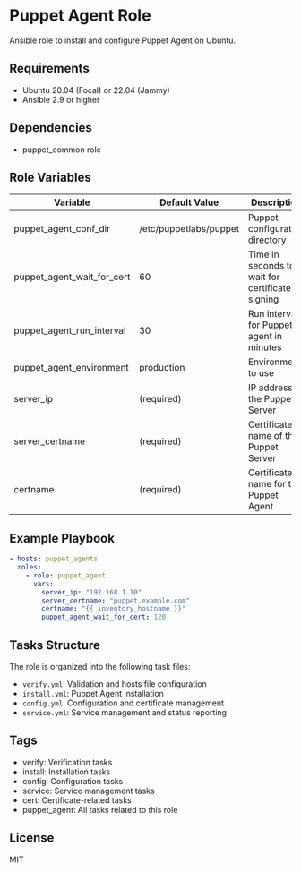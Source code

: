 # Puppet Agent Role

Ansible role to install and configure Puppet Agent on Ubuntu.

## Requirements

- Ubuntu 20.04 (Focal) or 22.04 (Jammy)
- Ansible 2.9 or higher

## Dependencies

- puppet_common role

## Role Variables

| Variable                   | Default Value          | Description                                     |
|----------------------------|------------------------|-------------------------------------------------|
| puppet_agent_conf_dir      | /etc/puppetlabs/puppet | Puppet configuration directory                  |
| puppet_agent_wait_for_cert | 60                     | Time in seconds to wait for certificate signing |
| puppet_agent_run_interval  | 30                     | Run interval for Puppet agent in minutes        |
| puppet_agent_environment   | production             | Environment to use                              |
| server_ip                  | (required)             | IP address of the Puppet Server                 |
| server_certname            | (required)             | Certificate name of the Puppet Server           |
| certname                   | (required)             | Certificate name for the Puppet Agent           |

## Example Playbook

```yaml
- hosts: puppet_agents
  roles:
    - role: puppet_agent
      vars:
        server_ip: "192.168.1.10"
        server_certname: "puppet.example.com"
        certname: "{{ inventory_hostname }}"
        puppet_agent_wait_for_cert: 120
```

## Tasks Structure

The role is organized into the following task files:

- `verify.yml`: Validation and hosts file configuration
- `install.yml`: Puppet Agent installation
- `config.yml`: Configuration and certificate management
- `service.yml`: Service management and status reporting

## Tags

- verify: Verification tasks
- install: Installation tasks
- config: Configuration tasks
- service: Service management tasks
- cert: Certificate-related tasks
- puppet_agent: All tasks related to this role

## License

MIT